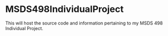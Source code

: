 # MSDS498IndividualProject
This will host the source code and information pertaining to my MSDS 498 Individual Project.
